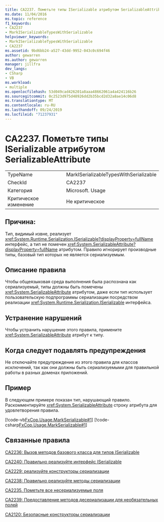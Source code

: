 ```yaml
---
title: CA2237. Пометьте типы ISerializable атрибутом SerializableAttribute
ms.date: 11/04/2016
ms.topic: reference
f1_keywords:
- CA2237
- MarkISerializableTypesWithSerializable
helpviewer_keywords:
- MarkISerializableTypesWithSerializable
- CA2237
ms.assetid: 9bd6bb24-a527-43dd-9952-043c0c694f46
author: gewarren
ms.author: gewarren
manager: jillfra
dev_langs:
- CSharp
- VB
ms.workload:
- multiple
ms.openlocfilehash: 53d049cad426201a8aaa48662061a4a424116b26
ms.sourcegitcommit: 0c2523d975d48926dd2b35bcd2d32a8ae14c06d8
ms.translationtype: MT
ms.contentlocale: ru-RU
ms.lasthandoff: 09/24/2019
ms.locfileid: "71237931"
---
```

# <a name="ca2237-mark-iserializable-types-with-serializableattribute"></a>CA2237. Пометьте типы ISerializable атрибутом SerializableAttribute

|||
|-|-|
|TypeName|MarkISerializableTypesWithSerializable|
|CheckId|CA2237|
|Категория|Microsoft. Usage|
|Критическое изменение|Не критическое|

## <a name="cause"></a>Причина:
Тип, видимый извне, реализует <xref:System.Runtime.Serialization.ISerializable?displayProperty=fullName> интерфейс, а тип не помечен <xref:System.SerializableAttribute?displayProperty=fullName> атрибутом. Правило игнорирует производные типы, базовый тип которых не является сериализуемым.

## <a name="rule-description"></a>Описание правила
Чтобы общеязыковая среда выполнения была распознана как сериализуемый, типы должны быть помечены <xref:System.SerializableAttribute> атрибутом, даже если тип использует пользовательскую подпрограммы сериализации посредством реализации <xref:System.Runtime.Serialization.ISerializable> интерфейса.

## <a name="how-to-fix-violations"></a>Устранение нарушений
Чтобы устранить нарушение этого правила, примените <xref:System.SerializableAttribute> атрибут к типу.

## <a name="when-to-suppress-warnings"></a>Когда следует подавлять предупреждения
Не отключайте предупреждение из этого правила для классов исключений, так как они должны быть сериализуемыми для правильной работы в разных доменах приложений.

## <a name="example"></a>Пример
В следующем примере показан тип, нарушающий правило. Раскомментируйте <xref:System.SerializableAttribute> строку атрибута для удовлетворения правила.

[!code-vb[FxCop.Usage.MarkSerializable#1](../code-quality/codesnippet/VisualBasic/ca2237-mark-iserializable-types-with-serializableattribute_1.vb)]
[!code-csharp[FxCop.Usage.MarkSerializable#1](../code-quality/codesnippet/CSharp/ca2237-mark-iserializable-types-with-serializableattribute_1.cs)]

## <a name="related-rules"></a>Связанные правила
[CA2236: Вызов методов базового класса для типов ISerializable](../code-quality/ca2236-call-base-class-methods-on-iserializable-types.md)

[CA2240: Правильно реализуйте интерфейс ISerializable](../code-quality/ca2240-implement-iserializable-correctly.md)

[CA2229: реализуйте конструкторы сериализации](../code-quality/ca2229-implement-serialization-constructors.md)

[CA2238: Правильно реализуйте методы сериализации](../code-quality/ca2238-implement-serialization-methods-correctly.md)

[CA2235. Пометьте все несериализуемые поля](../code-quality/ca2235-mark-all-non-serializable-fields.md)

[CA2239: Предоставление методов десериализации для необязательных полей](../code-quality/ca2239-provide-deserialization-methods-for-optional-fields.md)

[CA2120: Безопасные конструкторы сериализации](../code-quality/ca2120-secure-serialization-constructors.md)